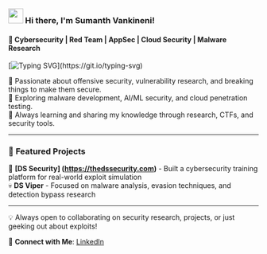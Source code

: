 ### <img src="https://media.giphy.com/media/hvRJCLFzcasrR4ia7z/giphy.gif" width="30px"> Hi there, I'm Sumanth Vankineni!

#### 🚀 Cybersecurity | Red Team | AppSec | Cloud Security | Malware Research

[![Typing SVG](https://readme-typing-svg.herokuapp.com?color=%23F70000&size=22&center=true&vCenter=true&lines=Security+Researcher;Red+Teamer;Cloud+Security;Malware+Analysis;Always+Learning!)](https://git.io/typing-svg)

🔹 Passionate about offensive security, vulnerability research, and breaking things to make them secure.  
🔹 Exploring malware development, AI/ML security, and cloud penetration testing.  
🔹 Always learning and sharing my knowledge through research, CTFs, and security tools.

---

### 🚀 **Featured Projects**

🚀 **[DS Security] (https://thedssecurity.com)** - Built a cybersecurity training platform for real-world exploit simulation  
💀 **DS Viper** - Focused on malware analysis, evasion techniques, and detection bypass research  

---

💡 Always open to collaborating on security research, projects, or just geeking out about exploits! 

🔗 **Connect with Me**: [LinkedIn](https://www.linkedin.com/in/sumanthvankineni/)
